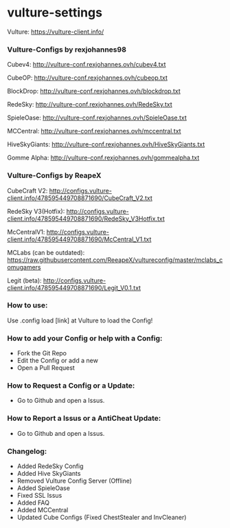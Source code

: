 # vulture-settings

Vulture: https://vulture-client.info/

### Vulture-Configs by rexjohannes98

Cubev4: http://vulture-conf.rexjohannes.ovh/cubev4.txt

CubeOP: http://vulture-conf.rexjohannes.ovh/cubeop.txt

BlockDrop: http://vulture-conf.rexjohannes.ovh/blockdrop.txt

RedeSky: http://vulture-conf.rexjohannes.ovh/RedeSky.txt

SpieleOase: http://vulture-conf.rexjohannes.ovh/SpieleOase.txt

MCCentral: http://vulture-conf.rexjohannes.ovh/mccentral.txt

HiveSkyGiants: http://vulture-conf.rexjohannes.ovh/HiveSkyGiants.txt

Gomme Alpha: http://vulture-conf.rexjohannes.ovh/gommealpha.txt

### Vulture-Configs by ReapeX

CubeCraft V2: http://configs.vulture-client.info/478595449708871690/CubeCraft_V2.txt

RedeSky V3(Hotfix): http://configs.vulture-client.info/478595449708871690/RedeSky_V3Hotfix.txt

McCentralV1: http://configs.vulture-client.info/478595449708871690/McCentral_V1.txt

MCLabs (can be outdated): https://raw.githubusercontent.com/ReeapeX/vultureconfig/master/mclabs_comugamers

Legit (beta): http://configs.vulture-client.info/478595449708871690/Legit_V0.1.txt

### How to use:

Use .config load [link] at Vulture to load the Config!

### How to add your Config or help with a Config:

- Fork the Git Repo
- Edit the Config or add a new
- Open a Pull Request

### How to Request a Config or a Update:

- Go to Github and open a Issus.

### How to Report a Issus or a AntiCheat Update:

- Go to Github and open a Issus.

### Changelog:

- Added RedeSky Config
- Added Hive SkyGiants
- Removed Vulture Config Server (Offline)
- Added SpieleOase
- Fixed SSL Issus
- Added FAQ
- Added MCCentral 
- Updated Cube Configs (Fixed ChestStealer and InvCleaner)
